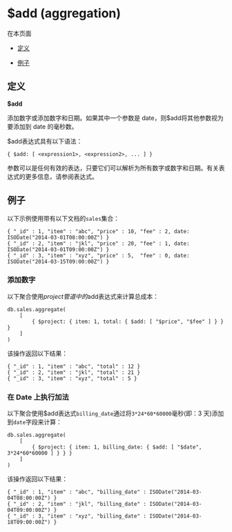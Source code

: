 # [ ](#)$add (aggregation)

[]()

在本页面

*   [定义](#definition)

*   [例子](#examples)

## <span id="definition">定义</span>

**$add**

添加数字或添加数字和日期。如果其中一个参数是 date，则$add将其他参数视为要添加到 date 的毫秒数。

$add表达式具有以下语法：

```
{ $add: [ <expression1>, <expression2>, ... ] }
```

参数可以是任何有效的表达，只要它们可以解析为所有数字或数字和日期。有关表达式的更多信息，请参阅表达式。

## <span id="examples">例子</span>

以下示例使用带有以下文档的`sales`集合：

```
{ "_id" : 1, "item" : "abc", "price" : 10, "fee" : 2, date: ISODate("2014-03-01T08:00:00Z") }
{ "_id" : 2, "item" : "jkl", "price" : 20, "fee" : 1, date: ISODate("2014-03-01T09:00:00Z") }
{ "_id" : 3, "item" : "xyz", "price" : 5,  "fee" : 0, date: ISODate("2014-03-15T09:00:00Z") }
```

### 添加数字

以下聚合使用$project管道中的$add表达式来计算总成本：

```
db.sales.aggregate(
    [
        { $project: { item: 1, total: { $add: [ "$price", "$fee" ] } } }
    ]
)
```

该操作返回以下结果：

```
{ "_id" : 1, "item" : "abc", "total" : 12 }
{ "_id" : 2, "item" : "jkl", "total" : 21 }
{ "_id" : 3, "item" : "xyz", "total" : 5 }
```

### 在 Date 上执行加法

以下聚合使用$add表达式`billing_date`通过将`3*24*60*60000`毫秒(即：3 天)添加到`date`字段来计算：

```
db.sales.aggregate(
    [
        { $project: { item: 1, billing_date: { $add: [ "$date", 3*24*60*60000 ] } } }
    ]
)
```

该操作返回以下结果：

```
{ "_id" : 1, "item" : "abc", "billing_date" : ISODate("2014-03-04T08:00:00Z") }
{ "_id" : 2, "item" : "jkl", "billing_date" : ISODate("2014-03-04T09:00:00Z") }
{ "_id" : 3, "item" : "xyz", "billing_date" : ISODate("2014-03-18T09:00:00Z") }
```

